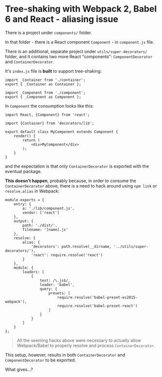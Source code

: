 # Tree-shaking with Webpack 2, Babel 6 and React - aliasing issue

There is a project under `components/` folder.

In that folder - there is a React component `Component` - in `component.js` file.

There is an additional, separate project under `utils/super-decorators/` folder,
and it contains two more React "components": `ComponentDecorator` and `ContainerDecorator`.

It's `index.js` file is **built** to support tree-shaking:

```
import _Container from './container';
export { _Container as Container };

import _Component from './component';
export { _Component as Component };
```

In `Component` the consumption looks like this:

```
import React, {Component} from 'react';

import {Container} from 'decorators/lib';

export default class MyComponent extends Component {
    render() {
        return (
            <div>MyComponent</div>
        );
    }
}
```

and the expectation is that only `ContainerDecorator` is exported with the eventual package.

**This doesn't happen**, probably because, in order to consume the `ContainerDecorator` above, there is a need to hack around using `npm link` or `resolve.alias` in Webpack:

```
module.exports = {
    entry: {
        a: './lib/component.js',
        vendor: ['react']
    },
    output: {
        path: './dist/',
        filename: '[name].js'
    },
    resolve: {
        alias: {
            'decorators': path.resolve(__dirname, '../utils/super-decorators/'),
            'react': require.resolve('react')
        }
    },
    module: {
        loaders: [
            {
                test: /\.js$/,
                loader: 'babel',
                query: {
                    presets: [
                        require.resolve('babel-preset-es2015-webpack'),
                        require.resolve('babel-preset-react')
                    ]
                }
            }
        ]            
    }
};
```

> All the seeming hacks above were necessary to actually allow Webpack/Babel to
> properly resolve and process `ContainerDecorator`.

This setup, however, results in both `ContainerDecorator` and `ComponentDecorator` 
to be exported.

What gives...?
